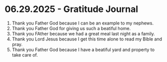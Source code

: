 # 06.29.2025 - Gratitude Journal

1. Thank you Father God because I can be an example to my nephews.
2. Thank you Father God for giving us such a beatiful home.
3. Thank you FAther because we had a great meal last night as a family.
4. Thank you Lord Jesus because I get this time alone to read my Bible and pray.
5. Thank you Father God because I have a beatiful yard and property to take care of.
